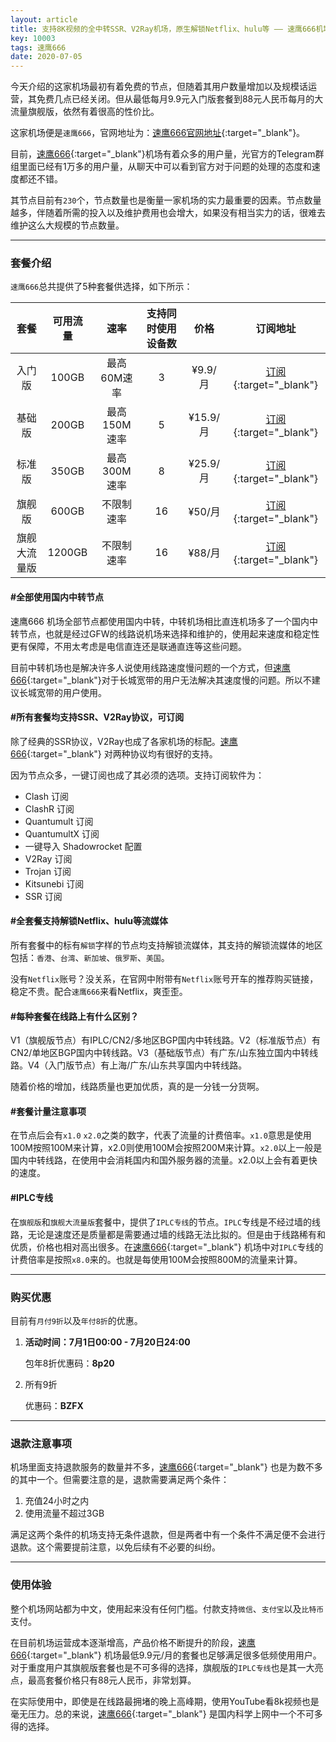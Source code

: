 ```yaml
---
layout: article
title: 支持8K视频的全中转SSR、V2Ray机场，原生解锁Netflix、hulu等 —— 速鹰666机场2020年最新评测
key: 10003
tags: 速鹰666
date: 2020-07-05
---
```


今天介绍的这家机场最初有着免费的节点，但随着其用户数量增加以及规模话运营，其免费几点已经关闭。但从最低每月9.9元入门版套餐到88元人民币每月的大流量旗舰版，依然有着很高的性价比。

这家机场便是`速鹰666`，官网地址为：[速鹰666官网地址](https://bit.ly/2VMupp4){:target="_blank"}。

目前，[速鹰666](https://bit.ly/2VMupp4){:target="_blank"}机场有着众多的用户量，光官方的Telegram群组里面已经有1万多的用户量，从聊天中可以看到官方对于问题的处理的态度和速度都还不错。

其节点目前有`230`个，节点数量也是衡量一家机场的实力最重要的因素。节点数量越多，伴随着所需的投入以及维护费用也会增大，如果没有相当实力的话，很难去维护这么大规模的节点数量。

---

### 套餐介绍

`速鹰666`总共提供了5种套餐供选择，如下所示：

|  套餐  | 可用流量 | 速率 | 支持同时使用设备数 | 价格 | 订阅地址 |
|  :----:  | :----:  | :----:  | :----:  | :----:  | :----:  |
| 入门版 | 100GB | 最高60M速率 | 3 | ¥9.9/月 | [订阅](https://bit.ly/2VMupp4){:target="_blank"} |
| 基础版 | 200GB | 最高150M速率 | 5 | ¥15.9/月 | [订阅](https://bit.ly/2VMupp4){:target="_blank"} |
| 标准版 | 350GB | 最高300M速率 | 8 | ¥25.9/月 | [订阅](https://bit.ly/2VMupp4){:target="_blank"} |
| 旗舰版 | 600GB | 不限制速率 | 16 | ¥50/月 | [订阅](https://bit.ly/2VMupp4){:target="_blank"} |
| 旗舰大流量版 | 1200GB | 不限制速率 | 16 | ¥88/月 | [订阅](https://bit.ly/2VMupp4){:target="_blank"} |

####  #全部使用国内中转节点

速鹰666 机场全部节点都使用国内中转，中转机场相比直连机场多了一个国内中转节点，也就是经过GFW的线路说机场来选择和维护的，使用起来速度和稳定性更有保障，不用太考虑是电信直连还是联通直连等这些问题。

目前中转机场也是解决许多人说使用线路速度慢问题的一个方式，但[速鹰666](https://bit.ly/2VMupp4){:target="_blank"}对于长城宽带的用户无法解决其速度慢的问题。所以不建议长城宽带的用户使用。

#### #所有套餐均支持SSR、V2Ray协议，可订阅

除了经典的SSR协议，V2Ray也成了各家机场的标配。[速鹰666](https://bit.ly/2VMupp4){:target="_blank"} 对两种协议均有很好的支持。

因为节点众多，一键订阅也成了其必须的选项。支持订阅软件为：

* Clash 订阅
* ClashR 订阅
* Quantumult 订阅
* QuantumultX 订阅
* 一键导入 Shadowrocket 配置
* V2Ray 订阅
* Trojan 订阅
* Kitsunebi 订阅
* SSR 订阅

#### #全套餐支持解锁Netflix、hulu等流媒体

所有套餐中的标有`解锁`字样的节点均支持解锁流媒体，其支持的解锁流媒体的地区包括：`香港`、`台湾`、`新加坡`、`俄罗斯`、`美国`。

没有`Netflix`账号？没关系，在官网中附带有`Netflix`账号开车的推荐购买链接，稳定不贵。配合`速鹰666`来看Netflix，爽歪歪。

#### #每种套餐在线路上有什么区别？

V1（旗舰版节点）有IPLC/CN2/多地区BGP国内中转线路。V2（标准版节点）有CN2/单地区BGP国内中转线路。V3（基础版节点）有广东/山东独立国内中转线路。V4（入门版节点）有上海/广东/山东共享国内中转线路。

随着价格的增加，线路质量也更加优质，真的是一分钱一分货啊。

#### #套餐计量注意事项

在节点后会有`x1.0` `x2.0`之类的数字，代表了流量的计费倍率。`x1.0`意思是使用100M按照100M来计算，x2.0则使用100M会按照200M来计算。`x2.0`以上一般是国内中转线路，在使用中会消耗国内和国外服务器的流量。x2.0以上会有着更快的速度。

#### #IPLC专线

在`旗舰版`和`旗舰大流量版`套餐中，提供了`IPLC专线`的节点。`IPLC`专线是不经过墙的线路，无论是速度还是质量都是需要通过墙的线路无法比拟的。但是由于线路稀有和优质，价格也相对高出很多。在[速鹰666](https://bit.ly/2VMupp4){:target="_blank"} 机场中对`IPLC`专线的计费倍率是按照`x8.0`来的。也就是每使用100M会按照800M的流量来计算。

---

### 购买优惠

目前有`月付9折`以及`年付8折`的优惠。

1. **活动时间：7月1日00:00 - 7月20日24:00**

   包年8折优惠码：**8p20**

2. 所有9折

   优惠码：**BZFX**

---

### 退款注意事项

机场里面支持退款服务的数量并不多，[速鹰666](https://bit.ly/2VMupp4){:target="_blank"} 也是为数不多的其中一个。但需要注意的是，退款需要满足两个条件：

1. 充值24小时之内
2. 使用流量不超过3GB

满足这两个条件的机场支持无条件退款，但是两者中有一个条件不满足便不会进行退款。这个需要提前注意，以免后续有不必要的纠纷。

---

### 使用体验

整个机场网站都为中文，使用起来没有任何门槛。付款支持`微信`、`支付宝`以及`比特币`支付。

在目前机场运营成本逐渐增高，产品价格不断提升的阶段，[速鹰666](https://bit.ly/2VMupp4){:target="_blank"} 机场最低9.9元/月的套餐也足够满足很多低频使用用户。对于重度用户其旗舰版套餐也是不可多得的选择，旗舰版的`IPLC专线`也是其一大亮点，最高套餐价格只有88元人民币，非常划算。

在实际使用中，即使是在线路最拥堵的晚上高峰期，使用YouTube看8k视频也是毫无压力。总的来说，[速鹰666](https://bit.ly/2VMupp4){:target="_blank"} 是国内科学上网中一个不可多得的选择。